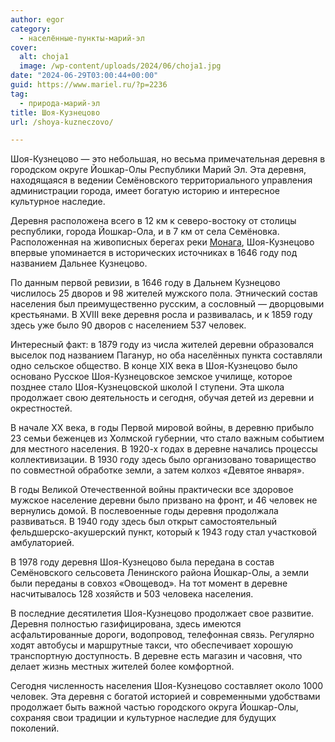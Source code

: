 ```yaml
---
author: egor
category:
  - населённые-пункты-марий-эл
cover:
  alt: choja1
  image: /wp-content/uploads/2024/06/choja1.jpg
date: "2024-06-29T03:00:44+00:00"
guid: https://www.mariel.ru/?p=2236
tag:
  - природа-марий-эл
title: Шоя-Кузнецово
url: /shoya-kuzneczovo/

---
```

Шоя-Кузнецово — это небольшая, но весьма примечательная деревня в городском округе Йошкар-Олы Республики Марий Эл. Эта деревня, находящаяся в ведении Семёновского территориального управления администрации города, имеет богатую историю и интересное культурное наследие.

Деревня расположена всего в 12 км к северо-востоку от столицы республики, города Йошкар-Ола, и в 7 км от села Семёновка. Расположенная на живописных берегах реки [Монага](/monaga/), Шоя-Кузнецово впервые упоминается в исторических источниках в 1646 году под названием Дальнее Кузнецово.

По данным первой ревизии, в 1646 году в Дальнем Кузнецово числилось 25 дворов и 98 жителей мужского пола. Этнический состав населения был преимущественно русским, а сословный — дворцовыми крестьянами. В XVIII веке деревня росла и развивалась, и к 1859 году здесь уже было 90 дворов с населением 537 человек.

Интересный факт: в 1879 году из числа жителей деревни образовался выселок под названием Паганур, но оба населённых пункта составляли одно сельское общество. В конце XIX века в Шоя-Кузнецово было основано Русское Шоя-Кузнецовское земское училище, которое позднее стало Шоя-Кузнецовской школой I ступени. Эта школа продолжает свою деятельность и сегодня, обучая детей из деревни и окрестностей.

В начале XX века, в годы Первой мировой войны, в деревню прибыло 23 семьи беженцев из Холмской губернии, что стало важным событием для местного населения. В 1920-х годах в деревне начались процессы коллективизации. В 1930 году здесь было организовано товарищество по совместной обработке земли, а затем колхоз «Девятое января».

В годы Великой Отечественной войны практически все здоровое мужское население деревни было призвано на фронт, и 46 человек не вернулись домой. В послевоенные годы деревня продолжала развиваться. В 1940 году здесь был открыт самостоятельный фельдшерско-акушерский пункт, который к 1943 году стал участковой амбулаторией.

В 1978 году деревня Шоя-Кузнецово была передана в состав Семёновского сельсовета Ленинского района Йошкар-Олы, а земли были переданы в совхоз «Овощевод». На тот момент в деревне насчитывалось 128 хозяйств и 503 человека населения.

В последние десятилетия Шоя-Кузнецово продолжает свое развитие. Деревня полностью газифицирована, здесь имеются асфальтированные дороги, водопровод, телефонная связь. Регулярно ходят автобусы и маршрутные такси, что обеспечивает хорошую транспортную доступность. В деревне есть магазин и часовня, что делает жизнь местных жителей более комфортной.

Сегодня численность населения Шоя-Кузнецово составляет около 1000 человек. Эта деревня с богатой историей и современными удобствами продолжает быть важной частью городского округа Йошкар-Олы, сохраняя свои традиции и культурное наследие для будущих поколений.
